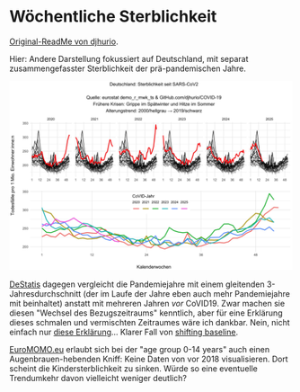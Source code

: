 # Wöchentliche Sterblichkeit

[Original-ReadMe von djhurio](https://github.com/djhurio/COVID-19#readme).

Hier: Andere Darstellung fokussiert auf Deutschland,
mit separat zusammengefasster Sterblichkeit der prä-pandemischen Jahre.

![](./output/Germany.jpg)

[DeStatis](https://www.destatis.de/DE/Themen/Gesellschaft-Umwelt/Bevoelkerung/Sterbefaelle-Lebenserwartung/sterbefallzahlen.html)
dagegen vergleicht die Pandemiejahre mit einem gleitenden 3-Jahresdurchschnitt
(der im Laufe der Jahre eben auch mehr Pandemiejahre mit beinhaltet)
anstatt mit mehreren Jahren *vor* CoVID19.
Zwar machen sie diesen "Wechsel des Bezugszeitraums" kenntlich,
aber für eine Erklärung dieses schmalen und vermischten Zeitraumes wäre ich dankbar.
Nein, nicht einfach nur [diese Erklärung](https://twitter.com/TheVertlartnic/status/1672698705617600512)...
Klarer Fall von [shifting baseline](https://en.wikipedia.org/wiki/Shifting_baseline).

[EuroMOMO.eu](https://www.euromomo.eu/bulletins/2023-08/) erlaubt sich
bei der "age group 0-14 years" auch einen Augenbrauen-hebenden Kniff:
Keine Daten von vor 2018 visualisieren.
Dort scheint die Kindersterblichkeit zu sinken.
Würde so eine eventuelle Trendumkehr davon vielleicht weniger deutlich?
